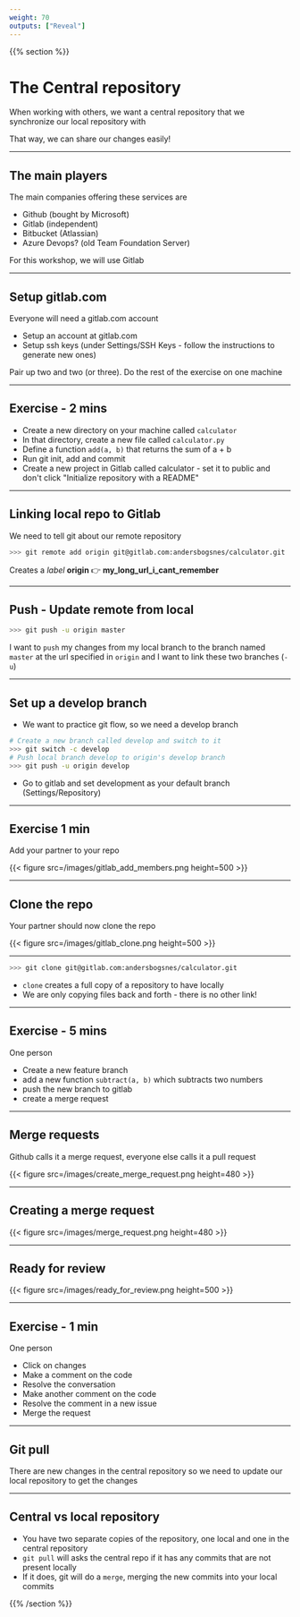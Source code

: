 ```yaml
---
weight: 70
outputs: ["Reveal"]
---
```


{{% section %}}

# The Central repository

When working with others, we want a central repository that we synchronize our local repository with

That way, we can share our changes easily!

---

## The main players

The main companies offering these services are

- Github (bought by Microsoft)
- Gitlab (independent)
- Bitbucket (Atlassian)
- Azure Devops? (old Team Foundation Server)

For this workshop, we will use Gitlab

---

## Setup gitlab.com

Everyone will need a gitlab.com account

- Setup an account at gitlab.com
- Setup ssh keys (under Settings/SSH Keys - follow the instructions to generate new ones)

Pair up two and two (or three). Do the rest of the exercise on one machine

---

## Exercise - 2 mins

- Create a new directory on your machine called `calculator`
- In that directory, create a new file called `calculator.py`
- Define a function `add(a, b)` that returns the sum of a + b
- Run git init, add and commit
- Create a new project in Gitlab called calculator - set it to public and don't click "Initialize repository with a README"

---

## Linking local repo to Gitlab

We need to tell git about our remote repository

```bash
>>> git remote add origin git@gitlab.com:andersbogsnes/calculator.git
```

Creates a *label* **origin** :point_right: **my_long_url_i_cant_remember**

---

## Push - Update remote from local

```bash
>>> git push -u origin master
```

I want to `push` my changes from my local branch to the branch named `master` at the url specified in `origin` and I want to link these two branches (`-u`)

---

## Set up a develop branch

- We want to practice git flow, so we need a develop branch

```bash
# Create a new branch called develop and switch to it
>>> git switch -c develop
# Push local branch develop to origin's develop branch
>>> git push -u origin develop  
```

- Go to gitlab and set development as your default branch (Settings/Repository)

---

## Exercise 1 min

Add your partner to your repo

{{< figure src=/images/gitlab_add_members.png height=500 >}}

---

## Clone the repo

Your partner should now clone the repo

{{< figure src=/images/gitlab_clone.png height=500 >}}

---

```bash
>>> git clone git@gitlab.com:andersbogsnes/calculator.git
```

- `clone` creates a full copy of a repository to have locally
- We are only copying files back and forth - there is no other link!

---

## Exercise - 5 mins

One person

- Create a new feature branch
- add a new function `subtract(a, b)` which subtracts two numbers
- push the new branch to gitlab
- create a merge request

---

## Merge requests

Github calls it a merge request, everyone else calls it a pull request

{{< figure src=/images/create_merge_request.png height=480 >}}

---

## Creating a merge request

{{< figure src=/images/merge_request.png height=480 >}}

---

## Ready for review

{{< figure src=/images/ready_for_review.png height=500 >}}

---

## Exercise - 1 min

One person

- Click on changes
- Make a comment on the code
- Resolve the conversation
- Make another comment on the code
- Resolve the comment in a new issue
- Merge the request

---

## Git pull

There are new changes in the central repository so we need to update our local repository to get the changes

---

## Central vs local repository

- You have two separate copies of the repository, one local and one in the central repository
- `git pull` will asks the central repo if it has any commits that are not present locally
- If it does, git will do a `merge`, merging the new commits into your local commits

{{% /section %}}
